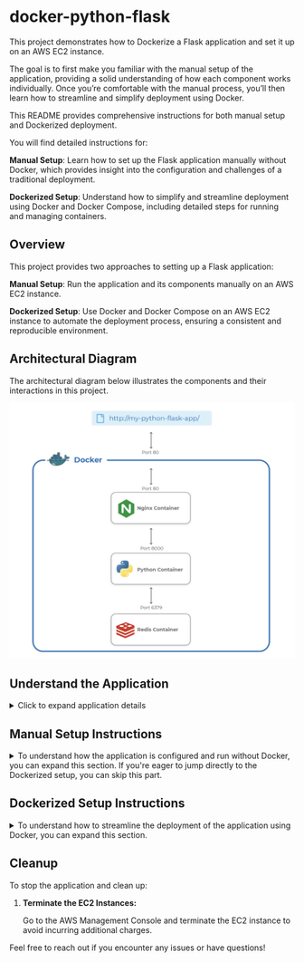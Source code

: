 # docker-python-flask

This project demonstrates how to Dockerize a Flask application and set it up on an AWS EC2 instance. 

The goal is to first make you familiar with the manual setup of the application, providing a solid understanding of how each component works individually. Once you’re comfortable with the manual process, you’ll then learn how to streamline and simplify deployment using Docker. 

This README provides comprehensive instructions for both manual setup and Dockerized deployment. 

You will find detailed instructions for:

**Manual Setup**: Learn how to set up the Flask application manually without Docker, which provides insight into the configuration and challenges of a traditional deployment.

**Dockerized Setup**: Understand how to simplify and streamline deployment using Docker and Docker Compose, including detailed steps for running and managing containers.

## Overview

This project provides two approaches to setting up a Flask application:

**Manual Setup**: Run the application and its components manually on an AWS EC2 instance.

**Dockerized Setup**: Use Docker and Docker Compose on an AWS EC2 instance to automate the deployment process, ensuring a consistent and reproducible environment.


## Architectural Diagram

The architectural diagram below illustrates the components and their interactions in this project. 

![Architectural Diagram](images/architecture-diagram.png)

## Understand the Application

<details>
  <summary>Click to expand application details</summary>

### Flask Application

The Flask application is a Python web application built using the Flask framework. Flask is a lightweight web framework that is easy to set up and scale. It is used here to create a simple web service with a few endpoints.

**Files in the Flask Folder:**

- **`Dockerfile`**: This file contains the instructions to build a Docker image for the Flask application. It sets up the environment, installs dependencies, and defines how to run the Flask application.

- **`main.py`**: This is the main application file where the Flask web server is defined. It includes the routes and logic for handling HTTP requests.

- **`requirements.txt`**: This file lists the Python dependencies required for the Flask application. Docker uses this file to install the necessary packages inside the Docker container.

### Nginx Proxy

Nginx is used as a reverse proxy server to forward requests to the Flask application. It handles incoming HTTP requests and directs them to the Flask application container.

**Files in the Nginx Folder:**

- **`Dockerfile`**: This file contains the instructions to build a Docker image for the Nginx server. It sets up Nginx with the required configuration to serve as a reverse proxy.

- **`conf`**: This folder contains the Nginx configuration files. The primary configuration file, `default.conf`, sets up the proxy rules, such as forwarding requests to the Flask application and handling static files.

### Redis

In this setup, Redis is used solely to keep track of the application hit count. The Redis container is configured to work with the Flask application but does not have any associated files or directories in this project. 

</details>

## Manual Setup Instructions

<details>
  <summary>To understand how the application is configured and run without Docker, you can expand this section. If you're eager to jump directly to the Dockerized setup, you can skip this part.</summary>
  
<br>Before diving into the Dockerized setup of the Python Flask application, it’s valuable to understand the manual setup process. This section provides step-by-step instructions on how to set up the application from scratch without using Docker. By following these steps, you'll gain insights into the components involved and how they interact.

### Create an EC2 Instance on AWS

1. **Select Ubuntu Version:** 24.04 LTS
2. **Amazon Machine Image (AMI):** Ubuntu Server 24.04 LTS (HVM), SSD Volume Type (ami-0e86e20dae9224db8)
3. **Volume Size:** 30 GB (8 GB will also work)
4. **Instance Type:** t2.medium (t2.micro is also acceptable)
5. **Subnet:** Public
6. **SSH Key:** `workshop-docker-python-flask.pem` (Download the key on your machine)
7. **Security Group:** Allow SSH (port 22) and HTTP (port 80) for your IP

### Commands on Your Local Machine

1. **Set Permissions for Your SSH Key:**

    ```bash
    chmod 400 ~/Downloads/workshop-docker-python-flask.pem
    ```

2. **SSH into Your EC2 Instance:**

    ```bash
    ssh -i ~/Downloads/workshop-docker-python-flask.pem ubuntu@<EC2-Public-IP>
    ```
### Setup Application on the EC2 Instance

1. **Update and install necessary packages**
    ```bash
    sudo apt update
    ```

    ```bash
    sudo apt install python3-pip nginx redis-server -y
    ```

2. **Create directories and files for the Flask app**
    ```bash
    mkdir -p ~/my_flask_app
    ```
    
    ```bash
    cd ~/my_flask_app
    ```

    ```bash
    mkdir flask
    ```

    ```bash
    cd flask
    ```

    ```bash
    touch requirements.txt main.py
    ```

3. **Edit the `main.py` file**
    ```bash
    vim main.py
    ```

    Add the following code:
    ```python
    import redis
    from flask import Flask
    app = Flask(__name__)
    redis = redis.Redis(host='0.0.0.0', port=6379, db=0)

    @app.route('/')
    def hello_world():
        return 'This is a Python Flask Application with Redis accessed through Nginx'

    @app.route('/visitor')
    def visitor():
        redis.incr('visitor')
        visitor_num = redis.get('visitor').decode("utf-8")
        return "Visit Number = : %s" % (visitor_num)

    @app.route('/visitor/reset')
    def reset_visitor():
        redis.set('visitor', 0)
        visitor_num = redis.get('visitor').decode("utf-8")
        return "Visitor Count has been reset to %s" % (visitor_num)
    ```

4. **Create the `requirements.txt` file**
    ```bash
    vim requirements.txt
    ```

    Add the following:
    ```txt
    redis==3.4.1
    gunicorn>=20,<21
    Flask==2.0.3
    ```

5. **Install dependencies**

    ```bash
    pip3 install -r requirements.txt 
    ```
    You will face an issue here; ignore it and proceed. We will use Python Virtual Environment

    ```bash
    sudo apt install python3-venv -y
    ```

    ```bash
    python3 -m venv venv
    ```

    ```bash
    source venv/bin/activate
    ```

    ```bash
    pip install -r requirements.txt
    ```

6. **Run the app using Gunicorn**
    ```bash
    gunicorn -w 4 -b 0.0.0.0:8000 main:app
    ```

    You will face an issue here. We will fix it by adding the dependency in requirements.txt

7. **Freeze the dependencies (optional)**
    ```bash
    pip3 freeze
    ```

8. **Update the `requirements.txt` if necessary**

    update the requirements.txt

    ```bash
    vim requirements.txt
    ```
        
    ```txt
    redis==3.4.1
    gunicorn>=20,<21
    Flask==2.0.3
    Werkzeug==2.0.3
    ```

    ```bash
    pip3 install -r requirements.txt 
    ```    

9. **Configure Nginx for proxying requests to the Flask app**
    ```bash
    sudo vim /etc/nginx/sites-available/my_flask_app
    ```

    Add the following configuration:
    ```nginx
    server {
        listen 80;
        server_name localhost;

        location / {
            proxy_pass http://127.0.0.1:8000;
        }

        location /hit {
            proxy_pass http://127.0.0.1:8000/visitor;
        }

        location /hit/reset {
            proxy_pass http://127.0.0.1:8000/visitor/reset;
        }
    }
    ```

10. **Link the Nginx configuration and restart Nginx**
    ```bash
    sudo ln -s /etc/nginx/sites-available/my_flask_app /etc/nginx/sites-enabled/
    ```

    ```bash
    sudo nginx -t
    ```

    ```bash
    sudo rm /etc/nginx/sites-enabled/default
    ```

    ```bash
    sudo systemctl restart nginx
    ```

11. **Access the application**
    - **Home Page:** `http://EC2-Public-IP:80/`
    - **Hit Endpoint:** `http://EC2-Public-IP:80/hit`
    - **Reset Endpoint:** `http://EC2-Public-IP:80/hit/reset`


<br> Hope you observed the complexity and issues we faced during the manual setup. Imagine replicating this process on multiple Development, QA, and Production machines. This is where Docker simplifies and streamlines the deployment process.

</details>


## Dockerized Setup Instructions

<details>
  <summary>To understand how to streamline the deployment of the application using Docker, you can expand this section.</summary>

### Create an EC2 Instance on AWS

1. **Select Ubuntu Version:** 24.04 LTS
2. **Amazon Machine Image (AMI):** Ubuntu Server 24.04 LTS (HVM), SSD Volume Type (ami-0e86e20dae9224db8)
3. **Volume Size:** 30 GB (8 GB will also work)
4. **Instance Type:** t2.medium (t2.micro is also acceptable)
5. **Subnet:** Public
6. **SSH Key:** `workshop-docker-python-flask.pem` (Download the key on your machine)
7. **Security Group:** Allow SSH (port 22) and HTTP (port 80) for your IP

### Commands on Your Local Machine

1. **Set Permissions for Your SSH Key:**

    ```bash
    chmod 400 ~/Downloads/workshop-docker-python-flask.pem
    ```

2. **SSH into Your EC2 Instance:**

    ```bash
    ssh -i ~/Downloads/workshop-docker-python-flask.pem ubuntu@<EC2-Public-IP>
    ```

### Setup Docker on the EC2 Instance

1. **Install Docker:**

    - **Update the package index and install prerequisites:**

        ```bash
        sudo apt-get update
        ```

        ```bash
        sudo apt-get install ca-certificates curl
        ```

    - **Add Docker’s GPG key:**

        ```bash
        sudo curl -fsSL https://download.docker.com/linux/ubuntu/gpg | sudo gpg --dearmor -o /usr/share/keyrings/docker-archive-keyring.gpg
        ```

    - **Add Docker’s repository:**

        ```bash
        echo "deb [arch=$(dpkg --print-architecture) signed-by=/usr/share/keyrings/docker-archive-keyring.gpg] https://download.docker.com/linux/ubuntu $(lsb_release -cs) stable" | sudo tee /etc/apt/sources.list.d/docker.list > /dev/null
        ```

    - **Install Docker:**

        ```bash
        sudo apt-get update
        ```

        ```bash
        sudo apt-get install docker-ce docker-ce-cli containerd.io docker-compose-plugin
        ```

    - **Verify Docker Installation:**

        ```bash
        sudo docker run hello-world
        ```

    - **Allow Non-Root User to Run Docker Commands:**

        ```bash
        sudo groupadd docker
        ```

        ```bash
        sudo usermod -aG docker $USER
        ```

        ```bash
        newgrp docker
        ```

2. **Clone the Project Repository:**

    ```bash
    cd /home/ubuntu/
    ```

    ```bash
    git clone https://github.com/shivalkarrahul/docker-python-flask.git
    ```

    ```bash
    cd docker-python-flask/
    ```

### Run the Application Manually

If you prefer to start each container manually, follow these steps:

1. **Start the Redis Container:**

    ```bash
    docker run -d --name redis redis:alpine
    ```

2. **Build and Start the Flask Application Container:**

    ```bash
    docker build -t flask flask/
    ```

    ```bash
    docker run -d --name app --link redis:redis -p 8000:8000 -v app:/app flask
    ```

3. **Build and Start the Nginx Proxy Container:**

    ```bash
    docker build -t nginx nginx/
    ```

    ```bash
    docker run -d --name proxy --link app:app -p 80:80 --restart always nginx
    ```

4. **Stop the Nginx Proxy, Flask and Redis Container:**

    ```bash
    docker stop proxy app redis
    ```
    

### Alternative: Using Docker Compose

For a simpler setup, you can use Docker Compose to manage all containers with a single command. Docker Compose can start the containers in the foreground or background, depending on your preference:


- **Start Containers in the Foreground:**

    ```bash
    docker compose up
    ```

    This command will start all containers and keep the terminal open with their logs.

- **Stop Containers running in the Foreground:**

    Press `Ctrl + C` in the terminal where `docker compose up` is running.

- **Start Containers in the Background:**

    If you want to run the containers in the background, add the `-d` flag:

    ```bash
    docker compose up -d
    ```

    This command will start the containers in detached mode, allowing you to continue using the terminal.

- **Stop and Remove Containers:**

    To stop and remove all containers created by Docker Compose, use:

    ```bash
    docker compose down
    ```

    This command will stop and clean up the containers, networks, and volumes defined in the `docker-compose.yml` file.


### Access the Application

- **Restart Containers:**

    As we have stopped the containers, start them again to access the application:

    ```bash
    docker compose up -d
    ```

- **Stop Containers:**

    ```bash
    docker compose down
    ```    

Once the application containers are running, you can access the application through your web browser:

- **Home Page:** [http://EC2-Public-IP:80/](http://EC2-Public-IP:80/)
- **Hit Endpoint:** [http://EC2-Public-IP:80/hit](http://EC2-Public-IP:80/hit)
- **Reset Endpoint:** [http://EC2-Public-IP:80/hit/reset](http://EC2-Public-IP:80/hit/reset)

Replace `EC2-Public-IP` with your EC2 instance's actual public IP address.

</details>

## Cleanup

To stop the application and clean up:

1. **Terminate the EC2 Instances:**

    Go to the AWS Management Console and terminate the EC2 instance to avoid incurring additional charges.


Feel free to reach out if you encounter any issues or have questions!    
    

